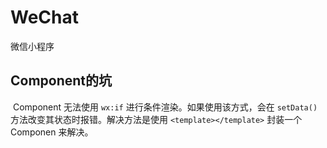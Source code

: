 # WeChat
微信小程序
## Component的坑
  Component 无法使用 `wx:if` 进行条件渲染。如果使用该方式，会在 `setData()`方法改变其状态时报错。解决方法是使用 `<template></template>` 封装一个Componen 来解决。


